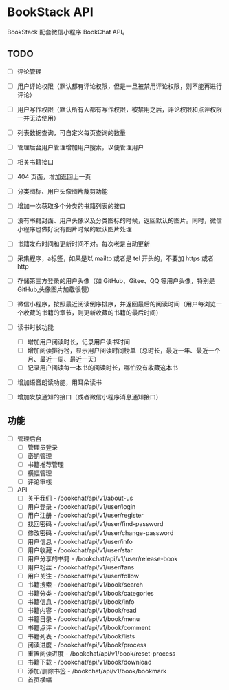 # BookStack API

BookStack 配套微信小程序 BookChat API。

## TODO

- [ ] 评论管理
- [ ] 用户评论权限（默认都有评论权限，但是一旦被禁用评论权限，则不能再进行评论）
- [ ] 用户写作权限（默认所有人都有写作权限，被禁用之后，评论权限和点评权限一并无法使用）
- [ ] 列表数据查询，可自定义每页查询的数量
- [ ] 管理后台用户管理增加用户搜索，以便管理用户
- [ ] 相关书籍接口
- [ ] 404 页面，增加返回上一页
- [ ] 分类图标、用户头像图片裁剪功能
- [ ] 增加一次获取多个分类的书籍列表的接口
- [ ] 没有书籍封面、用户头像以及分类图标的时候，返回默认的图片。同时，微信小程序也做好没有图片时候的默认图片处理
- [ ] 书籍发布时间和更新时间不对。每次老是自动更新
- [ ] 采集程序，a标签，如果是以 mailto 或者是 tel 开头的，不要加 https 或者 http
- [ ] 存储第三方登录的用户头像（如 GitHub、Gitee、QQ 等用户头像，特别是GitHub,头像图片加载很慢）
- [ ] 微信小程序，按照最近阅读倒序排序，并返回最后的阅读时间（用户每浏览一个收藏的书籍的章节，则更新收藏的书籍的最后时间）

- [ ] 读书时长功能
    - [ ] 增加用户阅读时长，记录用户读书时间
    - [ ] 增加阅读排行榜，显示用户阅读时间榜单（总时长，最近一年、最近一个月、最近一周、最近一天）
    - [ ] 记录用户阅读每一本书的阅读时长，哪怕没有收藏这本书

- [ ] 增加语音朗读功能，用耳朵读书
- [ ] 增加发放通知的接口（或者微信小程序消息通知接口）

## 功能


- [ ] 管理后台
    - [ ] 管理员登录
    - [ ] 密钥管理
    - [ ] 书籍推荐管理
    - [ ] 横幅管理
    - [ ] 评论审核
    
- [ ] API
    - [ ] 关于我们 - /bookchat/api/v1/about-us
    - [ ] 用户登录 - /bookchat/api/v1/user/login
    - [ ] 用户注册 - /bookchat/api/v1/user/register
    - [ ] 找回密码 - /bookchat/api/v1/user/find-password
    - [ ] 修改密码 - /bookchat/api/v1/user/change-password
    - [ ] 用户信息 - /bookchat/api/v1/user/info
    - [ ] 用户收藏 - /bookchat/api/v1/user/star
    - [ ] 用户分享的书籍 - /bookchat/api/v1/user/release-book
    - [ ] 用户粉丝 - /bookchat/api/v1/user/fans
    - [ ] 用户关注 - /bookchat/api/v1/user/follow
    - [ ] 书籍搜索 - /bookchat/api/v1/book/search
    - [ ] 书籍分类 - /bookchat/api/v1/book/categories
    - [ ] 书籍信息 - /bookchat/api/v1/book/info
    - [ ] 书籍内容 - /bookchat/api/v1/book/read
    - [ ] 书籍目录 - /bookchat/api/v1/book/menu
    - [ ] 书籍点评 - /bookchat/api/v1/book/comment
    - [ ] 书籍列表 - /bookchat/api/v1/book/lists
    - [ ] 阅读进度 - /bookchat/api/v1/book/process
    - [ ] 重置阅读进度 - /bookchat/api/v1/book/reset-process
    - [ ] 书籍下载 - /bookchat/api/v1/book/download
    - [ ] 添加/删除书签 - /bookchat/api/v1/book/bookmark
    - [ ] 首页横幅
